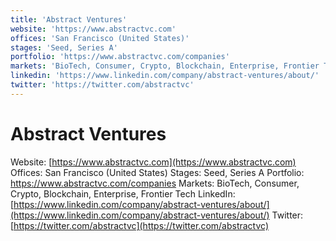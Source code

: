 ```yaml
---
title: 'Abstract Ventures'
website: 'https://www.abstractvc.com'
offices: 'San Francisco (United States)'
stages: 'Seed, Series A'
portfolio: 'https://www.abstractvc.com/companies'
markets: 'BioTech, Consumer, Crypto, Blockchain, Enterprise, Frontier Tech'
linkedin: 'https://www.linkedin.com/company/abstract-ventures/about/'
twitter: 'https://twitter.com/abstractvc'
---
```


# Abstract Ventures
Website: [https://www.abstractvc.com](https://www.abstractvc.com)
Offices: San Francisco (United States)
Stages: Seed, Series A
Portfolio: https://www.abstractvc.com/companies
Markets: BioTech, Consumer, Crypto, Blockchain, Enterprise, Frontier Tech
LinkedIn: [https://www.linkedin.com/company/abstract-ventures/about/](https://www.linkedin.com/company/abstract-ventures/about/)
Twitter: [https://twitter.com/abstractvc](https://twitter.com/abstractvc)
